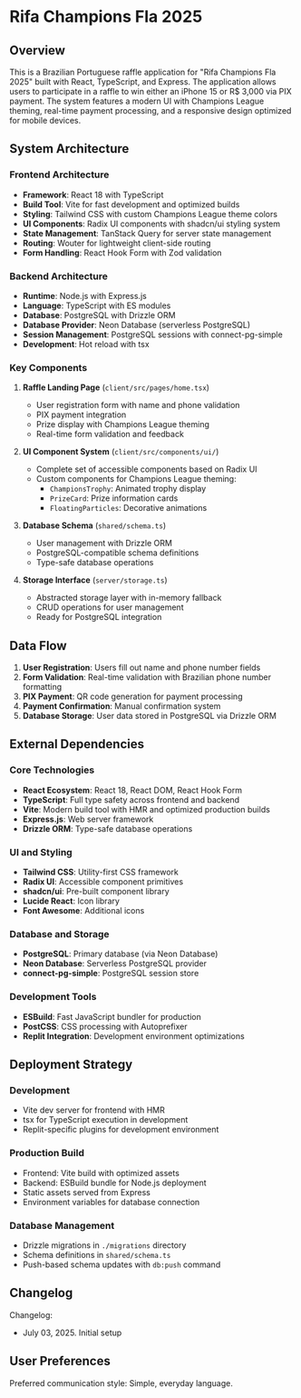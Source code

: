 # Rifa Champions Fla 2025

## Overview

This is a Brazilian Portuguese raffle application for "Rifa Champions Fla 2025" built with React, TypeScript, and Express. The application allows users to participate in a raffle to win either an iPhone 15 or R$ 3,000 via PIX payment. The system features a modern UI with Champions League theming, real-time payment processing, and a responsive design optimized for mobile devices.

## System Architecture

### Frontend Architecture
- **Framework**: React 18 with TypeScript
- **Build Tool**: Vite for fast development and optimized builds
- **Styling**: Tailwind CSS with custom Champions League theme colors
- **UI Components**: Radix UI components with shadcn/ui styling system
- **State Management**: TanStack Query for server state management
- **Routing**: Wouter for lightweight client-side routing
- **Form Handling**: React Hook Form with Zod validation

### Backend Architecture
- **Runtime**: Node.js with Express.js
- **Language**: TypeScript with ES modules
- **Database**: PostgreSQL with Drizzle ORM
- **Database Provider**: Neon Database (serverless PostgreSQL)
- **Session Management**: PostgreSQL sessions with connect-pg-simple
- **Development**: Hot reload with tsx

### Key Components

1. **Raffle Landing Page** (`client/src/pages/home.tsx`)
   - User registration form with name and phone validation
   - PIX payment integration
   - Prize display with Champions League theming
   - Real-time form validation and feedback

2. **UI Component System** (`client/src/components/ui/`)
   - Complete set of accessible components based on Radix UI
   - Custom components for Champions League theming:
     - `ChampionsTrophy`: Animated trophy display
     - `PrizeCard`: Prize information cards
     - `FloatingParticles`: Decorative animations

3. **Database Schema** (`shared/schema.ts`)
   - User management with Drizzle ORM
   - PostgreSQL-compatible schema definitions
   - Type-safe database operations

4. **Storage Interface** (`server/storage.ts`)
   - Abstracted storage layer with in-memory fallback
   - CRUD operations for user management
   - Ready for PostgreSQL integration

## Data Flow

1. **User Registration**: Users fill out name and phone number fields
2. **Form Validation**: Real-time validation with Brazilian phone number formatting
3. **PIX Payment**: QR code generation for payment processing
4. **Payment Confirmation**: Manual confirmation system
5. **Database Storage**: User data stored in PostgreSQL via Drizzle ORM

## External Dependencies

### Core Technologies
- **React Ecosystem**: React 18, React DOM, React Hook Form
- **TypeScript**: Full type safety across frontend and backend
- **Vite**: Modern build tool with HMR and optimized production builds
- **Express.js**: Web server framework
- **Drizzle ORM**: Type-safe database operations

### UI and Styling
- **Tailwind CSS**: Utility-first CSS framework
- **Radix UI**: Accessible component primitives
- **shadcn/ui**: Pre-built component library
- **Lucide React**: Icon library
- **Font Awesome**: Additional icons

### Database and Storage
- **PostgreSQL**: Primary database (via Neon Database)
- **Neon Database**: Serverless PostgreSQL provider
- **connect-pg-simple**: PostgreSQL session store

### Development Tools
- **ESBuild**: Fast JavaScript bundler for production
- **PostCSS**: CSS processing with Autoprefixer
- **Replit Integration**: Development environment optimizations

## Deployment Strategy

### Development
- Vite dev server for frontend with HMR
- tsx for TypeScript execution in development
- Replit-specific plugins for development environment

### Production Build
- Frontend: Vite build with optimized assets
- Backend: ESBuild bundle for Node.js deployment
- Static assets served from Express
- Environment variables for database connection

### Database Management
- Drizzle migrations in `./migrations` directory
- Schema definitions in `shared/schema.ts`
- Push-based schema updates with `db:push` command

## Changelog

Changelog:
- July 03, 2025. Initial setup

## User Preferences

Preferred communication style: Simple, everyday language.